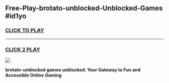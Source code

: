 
## Free-Play-brotato-unblocked-Unblocked-Games #id1yo
<h3>
<a href="https://news.freeplayer.one?title=brotato-unblocked&ref=8M">CLICK TO PLAY</a></h3>
<hr>

<h3>
<a href="https://news.freeplayer.one?title=brotato-unblocked&ref=8M">CLICK 2 PLAY</a>
  
</h3>

<a href="https://news.freeplayer.one?title=brotato-unblocked&ref=8M"><img src="https://clearcache.store/games.png"></a>


**brotato-unblocked games unblocked: Your Gateway to Fun and Accessible Online Gaming**
